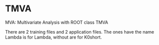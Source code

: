 TMVA
====

MVA: Multivariate Analysis with ROOT class TMVA

There are 2 training files and 2 application files. The ones have the name Lambda is for Lambda, without are for K0short. 
